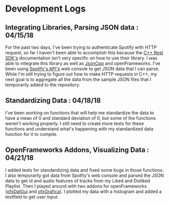 # Development Logs
## Integrating Libraries, Parsing JSON data : 04/15/18
For the past two days, I've been trying to authenticate Spotify with HTTP request,
so far I haven't been able to accomplish this because the
[C++ Rest SDK's](https://github.com/Microsoft/cpprestsdk) documentation isn't
very specific on how to use their library. I was able to integrate this library
as well as [JsonCpp](https://github.com/open-source-parsers/jsoncpp) and
openFrameworks. I've been using [Spotify's API's](https://developer.spotify.com/web-api/)
web console to get JSON data that I can parse. While I'm still trying to figure
out how to make HTTP requests in C++, my next goal is to aggregate all the data
from the sample JSON files that I temporarily added to the repository.

## Standardizing Data : 04/18/18
I've been working on functions that will help me standardize the data to have a
mean of 0 and standard deviation of 0, but some of the functions weren't working
properly. I still need to create more tests for these functions and understand
what's happening with my standardized data function for it to compile.

## OpenFrameworks Addons, Visualizing Data : 04/21/18
I added tests for standardizing data and fixed some bugs in those functions. I also
temporarily got data from Spotfiy's web console and parsed the JSON data to get
id and audio features of tracks from my Liked and Disliked Playlist. Then I played
around with two addons for openFrameworks ([ofxDatGui](https://braitsch.github.io/ofxDatGui/)
and [ofxGrafica](https://github.com/jagracar/ofxGrafica)]. I plotted my data
with a histogram and added a textfield to get user input. 
